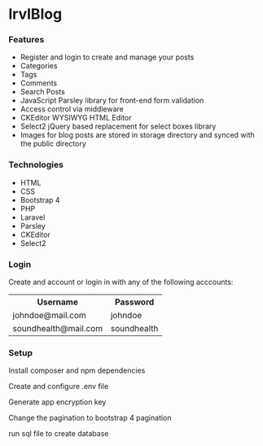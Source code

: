# lrvlBlog


<h3>Features</h3>


<ul>
<li>Register and login to create and manage your posts</li>
<li>Categories</li>
<li>Tags</li>
<li>Comments</li>
<li>Search Posts</li>
<li>JavaScript Parsley library for front-end form validation</li>
<li>Access control via middleware</li>
<li>CKEditor WYSIWYG HTML Editor</li>
<li>Select2 jQuery based replacement for select boxes library</li>
<li>Images for blog posts are stored in storage directory and synced with the public directory</li>
</ul>



<h3>Technologies</h3>


<ul>
<li>HTML</li>
<li>CSS</li>
<li>Bootstrap 4</li>
<li>PHP</li>
<li>Laravel</li>
<li>Parsley</li>
<li>CKEditor</li>
<li>Select2</li>
</ul>



<h3>Login</h3>

Create and account or login in with any of the following acccounts:

<table>
<tr>
  <th>Username</th>
  <th>Password</th>
</tr>
<tr>
  <td>johndoe@mail.com</td>
  <td>johndoe</td>
</tr>
<tr>
  <td>soundhealth@mail.com</td>
  <td>soundhealth</td>
 </tr>
</table>


<h3>Setup</h3>

<p>Install composer and npm dependencies</p>
<p>Create and configure .env file</p>
<p>Generate app encryption key</p>
<p>Change the pagination to bootstrap 4 pagination</p>
<p>run sql file to create database</p>